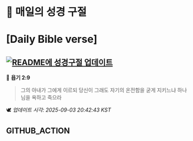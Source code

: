 # 🙏 매일의 성경 구절
# [Daily Bible verse]
## [![README에 성경구절 업데이트](https://github.com/DONGSUKA/first_test/actions/workflows/update-readme-bible.yml/badge.svg)](https://github.com/DONGSUKA/first_test/actions/workflows/update-readme-bible.yml)
<!-- START_BIBLE_VERSE -->
📖 **욥기 2:9**
> 그의 아내가 그에게 이르되 당신이 그래도 자기의 온전함을 굳게 지키느냐 하나님을 욕하고 죽으라

🕊️ _업데이트 시각: 2025-09-03 20:42:43 KST_
  <!-- END_BIBLE_VERSE -->
## GITHUB_ACTION
